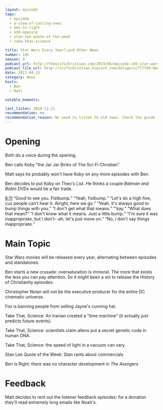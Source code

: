 ```yaml
---
layout: episode
tags:
  - episode
  - a-slew-of-casting-news
  - ben-is-right
  - odd-opening
  - stan-lee-quote-of-the-week
  - take-that-science

title: Star Wars Every Year?…and Other News
number: 145
season: 3
podcast_url: http://thescifichristian.com/2013/04/episode-145-star-wars-every-year-and-other-news/
podcast_file_url: http://scifichristian.hipcast.com/deluge/cc7777dd-9ee7-efeb-4c47-b2a75c206476.mp3
date: 2013-04-23
category: News
hosts:
  - Ben
  - Matt

notable_moments:

last_listen: 2018-11-21
recommendation: no
recommendation_reason: No need to listen to old news. Check the guide for what's interesting in hindsight.
---
```

# Opening
Both do a voice during the opening.

Ben calls Koby "the Jar Jar Binks of The Sci-Fi Christian".

Matt says he probably won't have Koby on any more episodes with Ben. 

Ben decides to put Koby on Theo's List. He thinks a couple <i class="work-title">Batman and Robin</i> DVDs would be a fair trade. 

<div class="quote">
  <a class="timestamp tag is-medium is-rounded is-primary" href="http://scifichristian.hipcast.com/deluge/cc7777dd-9ee7-efeb-4c47-b2a75c206476.mp3#t=00:06:11">6:11</a>
  <span class="quote-context is-size-6"></span>
  <q class="matt">Good to see you. Fistbump.</q>
  <q class="ben">Yeah, fistbump.</q>
  <q class="matt">Let's do a high five, cuz people can't hear it. Alright, here we go.</q>
  <q class="ben">Yeah, it's always good to bump things with you.</q>
  <q class="matt">I don't get what that means.</q>
  <q class="ben">'kay.</q>
  <q class="matt">What does that mean?</q>
  <q class="ben">I don't know what it means. Just a little bump.</q>
  <q class="matt">I'm sure it was inappropriate, but I don't--ah, let's just move on.</q>
  <q class="ben">No, I don't say things inappropriate.</q>
</div>


# Main Topic
Star Wars movies will be released every year, alternating between episodes and standalones.

Ben starts a new crusade: oversaturation is immoral. The more that exists the less you can pay attention. So it might been a sin to release the History of Christianity episodes. 

Christopher Nolan will not be the executive producer for the entire DC cinematic universe.

Fox is banning people from selling Jayne's cunning hat.

Take That, Science: An Iranian created a "time machine" (it actually just predicts future events).

Take That, Science: scientists claim aliens put a secret genetic code in human DNA. 

Take That, Science: the speed of light in a vacuum can vary.

Stan Lee Quote of the Week: Stan rants about commercials

Ben is Right: there was no character development in <i class="work-title">The Avengers</i>



# Feedback 
Matt decides to rent out the listener feedback episodes: for a donation they'll read extremely long emails like Noah's.